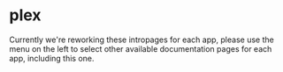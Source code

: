 # plex

Currently we're reworking these intropages for each app, please use the menu on the left to select other available documentation pages for each app, including this one.
